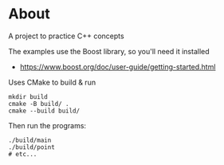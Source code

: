 # About

A project to practice C++ concepts

The examples use the Boost library, so you'll need it installed
* https://www.boost.org/doc/user-guide/getting-started.html

Uses CMake to build & run

```shell
mkdir build
cmake -B build/ .
cmake --build build/
```

Then run the programs:

```shell
./build/main
./build/point
# etc...
```